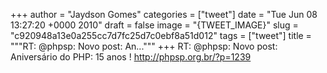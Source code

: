 
+++
author = "Jaydson Gomes"
categories = ["tweet"]
date = "Tue Jun 08 13:27:20 +0000 2010"
draft = false
image = "{TWEET_IMAGE}"
slug = "c920948a13e0a255cc7d7fc25d7c0ebf8a51d012"
tags = ["tweet"]
title = """RT: @phpsp: Novo post: An..."""
+++
RT: @phpsp: Novo post: Aniversário do PHP: 15 anos ! http://phpsp.org.br/?p=1239
